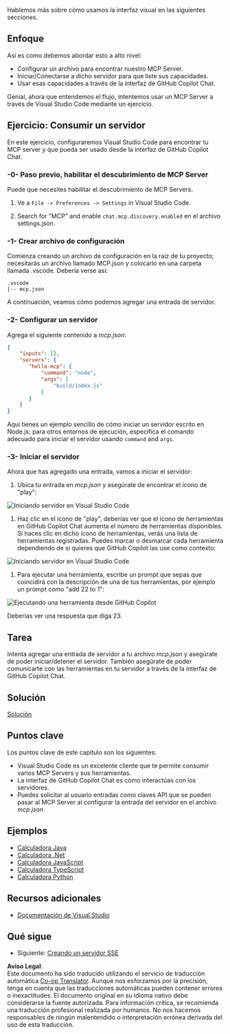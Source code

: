 <!--
CO_OP_TRANSLATOR_METADATA:
{
  "original_hash": "0eb9557780cd0a2551cdb8a16c886b51",
  "translation_date": "2025-06-17T15:09:48+00:00",
  "source_file": "03-GettingStarted/04-vscode/README.md",
  "language_code": "es"
}
-->
Hablemos más sobre cómo usamos la interfaz visual en las siguientes secciones.

## Enfoque

Así es como debemos abordar esto a alto nivel:

- Configurar un archivo para encontrar nuestro MCP Server.
- Iniciar/Conectarse a dicho servidor para que liste sus capacidades.
- Usar esas capacidades a través de la interfaz de GitHub Copilot Chat.

Genial, ahora que entendemos el flujo, intentemos usar un MCP Server a través de Visual Studio Code mediante un ejercicio.

## Ejercicio: Consumir un servidor

En este ejercicio, configuraremos Visual Studio Code para encontrar tu MCP server y que pueda ser usado desde la interfaz de GitHub Copilot Chat.

### -0- Paso previo, habilitar el descubrimiento de MCP Server

Puede que necesites habilitar el descubrimiento de MCP Servers.

1. Ve a `File -> Preferences -> Settings` in Visual Studio Code.

1. Search for "MCP" and enable `chat.mcp.discovery.enabled` en el archivo settings.json.

### -1- Crear archivo de configuración

Comienza creando un archivo de configuración en la raíz de tu proyecto; necesitarás un archivo llamado MCP.json y colocarlo en una carpeta llamada .vscode. Debería verse así:

```text
.vscode
|-- mcp.json
```

A continuación, veamos cómo podemos agregar una entrada de servidor.

### -2- Configurar un servidor

Agrega el siguiente contenido a *mcp.json*:

```json
{
    "inputs": [],
    "servers": {
       "hello-mcp": {
           "command": "node",
           "args": [
               "build/index.js"
           ]
       }
    }
}
```

Aquí tienes un ejemplo sencillo de cómo iniciar un servidor escrito en Node.js; para otros entornos de ejecución, especifica el comando adecuado para iniciar el servidor usando `command` and `args`.

### -3- Iniciar el servidor

Ahora que has agregado una entrada, vamos a iniciar el servidor:

1. Ubica tu entrada en *mcp.json* y asegúrate de encontrar el ícono de "play":

  ![Iniciando servidor en Visual Studio Code](../../../../translated_images/vscode-start-server.8e3c986612e3555de47e5b1e37b2f3020457eeb6a206568570fd74a17e3796ad.es.png)  

1. Haz clic en el ícono de "play", deberías ver que el ícono de herramientas en GitHub Copilot Chat aumenta el número de herramientas disponibles. Si haces clic en dicho ícono de herramientas, verás una lista de herramientas registradas. Puedes marcar o desmarcar cada herramienta dependiendo de si quieres que GitHub Copilot las use como contexto:

  ![Iniciando servidor en Visual Studio Code](../../../../translated_images/vscode-tool.0b3bbea2fb7d8c26ddf573cad15ef654e55302a323267d8ee6bd742fe7df7fed.es.png)

1. Para ejecutar una herramienta, escribe un prompt que sepas que coincidirá con la descripción de una de tus herramientas, por ejemplo un prompt como "add 22 to 1":

  ![Ejecutando una herramienta desde GitHub Copilot](../../../../translated_images/vscode-agent.d5a0e0b897331060518fe3f13907677ef52b879db98c64d68a38338608f3751e.es.png)

  Deberías ver una respuesta que diga 23.

## Tarea

Intenta agregar una entrada de servidor a tu archivo *mcp.json* y asegúrate de poder iniciar/detener el servidor. También asegúrate de poder comunicarte con las herramientas en tu servidor a través de la interfaz de GitHub Copilot Chat.

## Solución

[Solución](./solution/README.md)

## Puntos clave

Los puntos clave de este capítulo son los siguientes:

- Visual Studio Code es un excelente cliente que te permite consumir varios MCP Servers y sus herramientas.
- La interfaz de GitHub Copilot Chat es cómo interactúas con los servidores.
- Puedes solicitar al usuario entradas como claves API que se pueden pasar al MCP Server al configurar la entrada del servidor en el archivo *mcp.json*.

## Ejemplos

- [Calculadora Java](../samples/java/calculator/README.md)
- [Calculadora .Net](../../../../03-GettingStarted/samples/csharp)
- [Calculadora JavaScript](../samples/javascript/README.md)
- [Calculadora TypeScript](../samples/typescript/README.md)
- [Calculadora Python](../../../../03-GettingStarted/samples/python)

## Recursos adicionales

- [Documentación de Visual Studio](https://code.visualstudio.com/docs/copilot/chat/mcp-servers)

## Qué sigue

- Siguiente: [Creando un servidor SSE](/03-GettingStarted/05-sse-server/README.md)

**Aviso Legal**:  
Este documento ha sido traducido utilizando el servicio de traducción automática [Co-op Translator](https://github.com/Azure/co-op-translator). Aunque nos esforzamos por la precisión, tenga en cuenta que las traducciones automáticas pueden contener errores o inexactitudes. El documento original en su idioma nativo debe considerarse la fuente autorizada. Para información crítica, se recomienda una traducción profesional realizada por humanos. No nos hacemos responsables de ningún malentendido o interpretación errónea derivada del uso de esta traducción.